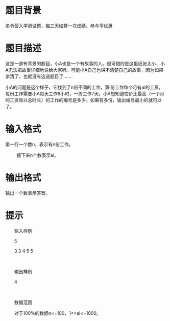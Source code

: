 # 

 
 # 题目背景 
<p>冬令营入学测试题，每三天结算一次成绩。参与享优惠</p> 

 
 # 题目描述 
<p>这是一道有背景的题目，小A也是一个有故事的人。但可惜的是这里纸张太小，小A无法把故事详细地说给大家听。可能小A自己也讲不清楚自己的故事，因为如果讲清了，也就没有这道题目了&hellip;&hellip;</p>

<p>小A的问题是这个样子，它找到了n份不同的工作，第i份工作每个月有ai的工资，每份工作需要小A每天工作8小时，一周工作7天。小A想知道性价比最高（一个月的工资除以总时长）的工作的编号是多少。如果有多份，输出编号最小的就可以了。</p> 

 
 # 输入格式 
<p>第一行一个数n，表示有n份工作。</p>

<p>&nbsp;&nbsp;&nbsp;&nbsp;&nbsp;&nbsp;&nbsp;&nbsp;&nbsp;接下来n个数表示ai。</p> 

 
 # 输出格式 
<p>输出一个数表示答案。</p> 

 
 # 提示 
<p style="margin-left:21.0pt;">输入样例</p>

<p style="margin-left:21.0pt;">5</p>

<p style="margin-left:21.0pt;">3&nbsp;3&nbsp;4&nbsp;5&nbsp;5</p>

<p style="margin-left:21.0pt;">&nbsp;</p>

<p style="margin-left:21.0pt;">输出样例</p>

<p style="margin-left:21.0pt;">4</p>

<p style="margin-left:21.0pt;">&nbsp;</p>

<p style="margin-left:21.0pt;">数据范围</p>

<p style="margin-left:21.0pt;">对于100%的数据n&lt;=100，1&lt;=ai&lt;=1000。</p>

<p style="margin-left:21.0pt;">&nbsp;</p> 
